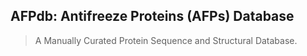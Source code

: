 ## AFPdb: Antifreeze Proteins (AFPs) Database
> A Manually Curated Protein Sequence and Structural Database.
